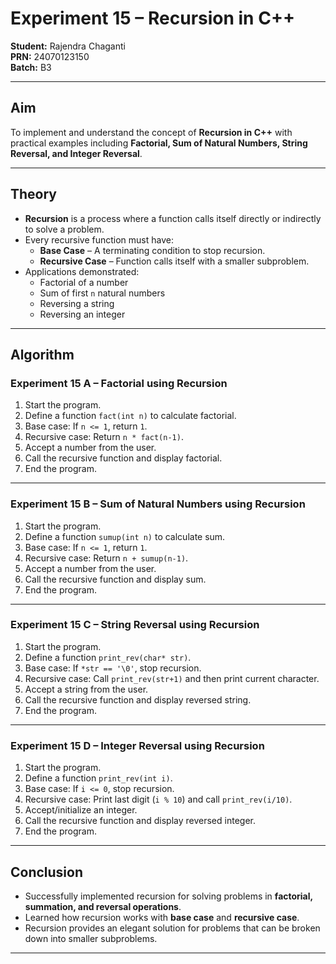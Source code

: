 # Experiment 15 – Recursion in C++

**Student:** Rajendra Chaganti  
**PRN:** 24070123150  
**Batch:** B3  

---

## Aim  
To implement and understand the concept of **Recursion in C++** with practical examples including **Factorial, Sum of Natural Numbers, String Reversal, and Integer Reversal**.  

---

## Theory  

- **Recursion** is a process where a function calls itself directly or indirectly to solve a problem.  
- Every recursive function must have:  
  - **Base Case** – A terminating condition to stop recursion.  
  - **Recursive Case** – Function calls itself with a smaller subproblem.  
- Applications demonstrated:  
  - Factorial of a number  
  - Sum of first `n` natural numbers  
  - Reversing a string  
  - Reversing an integer  

---

## Algorithm  

### Experiment 15 A – Factorial using Recursion  

1. Start the program.  
2. Define a function `fact(int n)` to calculate factorial.  
3. Base case: If `n <= 1`, return `1`.  
4. Recursive case: Return `n * fact(n-1)`.  
5. Accept a number from the user.  
6. Call the recursive function and display factorial.  
7. End the program.  

---

### Experiment 15 B – Sum of Natural Numbers using Recursion  

1. Start the program.  
2. Define a function `sumup(int n)` to calculate sum.  
3. Base case: If `n <= 1`, return `1`.  
4. Recursive case: Return `n + sumup(n-1)`.  
5. Accept a number from the user.  
6. Call the recursive function and display sum.  
7. End the program.  

---

### Experiment 15 C – String Reversal using Recursion  

1. Start the program.  
2. Define a function `print_rev(char* str)`.  
3. Base case: If `*str == '\0'`, stop recursion.  
4. Recursive case: Call `print_rev(str+1)` and then print current character.  
5. Accept a string from the user.  
6. Call the recursive function and display reversed string.  
7. End the program.  

---

### Experiment 15 D – Integer Reversal using Recursion  

1. Start the program.  
2. Define a function `print_rev(int i)`.  
3. Base case: If `i <= 0`, stop recursion.  
4. Recursive case: Print last digit (`i % 10`) and call `print_rev(i/10)`.  
5. Accept/initialize an integer.  
6. Call the recursive function and display reversed integer.  
7. End the program.  

---

## Conclusion  

- Successfully implemented recursion for solving problems in **factorial, summation, and reversal operations**.  
- Learned how recursion works with **base case** and **recursive case**.  
- Recursion provides an elegant solution for problems that can be broken down into smaller subproblems.  

---
